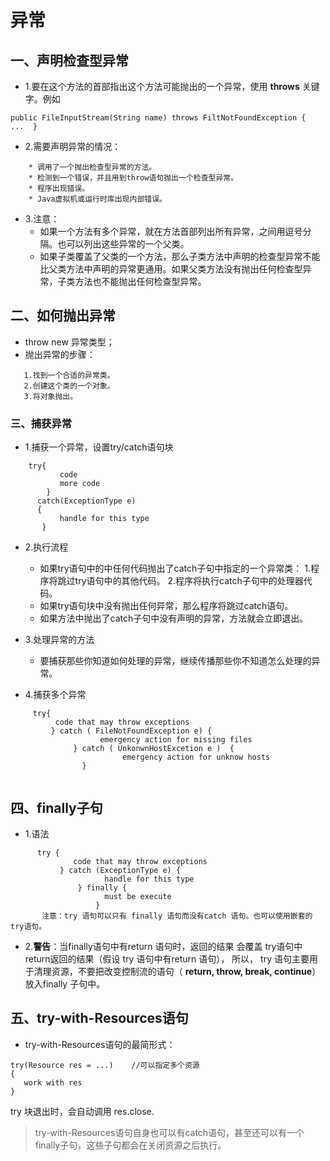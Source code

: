 # 异常

## 一、声明检查型异常
- 1.要在这个方法的首部指出这个方法可能抛出的一个异常，使用 **throws** 关键字。例如
~~~
public FileInputStream(String name) throws FiltNotFoundException {  ...  }
~~~

- 2.需要声明异常的情况：
~~~
    * 调用了一个抛出检查型异常的方法。
    * 检测到一个错误，并且用到throw语句抛出一个检查型异常。
    * 程序出现错误。
    * Java虚拟机或运行时库出现内部错误。
~~~

- 3.注意：
    - 如果一个方法有多个异常，就在方法首部列出所有异常，之间用逗号分隔。也可以列出这些异常的一个父类。
    - 如果子类覆盖了父类的一个方法，那么子类方法中声明的检查型异常不能比父类方法中声明的异常更通用。如果父类方法没有抛出任何检查型异常，子类方法也不能抛出任何检查型异常。
    
## 二、如何抛出异常

- throw new 异常类型；
- 抛出异常的步骤：
~~~
   1.找到一个合适的异常类。
   2.创建这个类的一个对象。
   3.将对象抛出。
~~~

### 三、捕获异常

- 1.捕获一个异常，设置try/catch语句块
~~~
    try{
           code
           more code
        }
      catch(ExceptionType e)
      {
           handle for this type
       }
~~~

- 2.执行流程
     - 如果try语句中的中任何代码抛出了catch子句中指定的一个异常类：
           1.程序将跳过try语句中的其他代码。
           2.程序将执行catch子句中的处理器代码。
     - 如果try语句块中没有抛出任何异常，那么程序将跳过catch语句。
     - 如果方法中抛出了catch子句中没有声明的异常，方法就会立即退出。
- 3.处理异常的方法
     - 要捕获那些你知道如何处理的异常，继续传播那些你不知道怎么处理的异常。
     
- 4.捕获多个异常
~~~
     try{
          code that may throw exceptions
         } catch ( FileNotFoundException e) {
                    emergency action for missing files
              } catch ( UnkonwnHostExcetion e )  {
                         emergency action for unknow hosts
                }
            
~~~

## 四、finally子句

- 1.语法
~~~
      try {
              code that may throw exceptions
           } catch (ExceptionType e) {
                     handle for this type
               } finally {
                     must be execute
                   }
       注意：try 语句可以只有 finally 语句而没有catch 语句。也可以使用嵌套的try语句。
~~~

- 2.**警告**：当finally语句中有return 语句时，返回的结果 会覆盖 try语句中return返回的结果（假设 try 语句中有return 语句），
           所以， try 语句主要用于清理资源，不要把改变控制流的语句（ **return, throw, break, continue**）放入finally 子句中。

## 五、try-with-Resources语句
- try-with-Resources语句的最简形式：
~~~
try(Resource res = ...)    //可以指定多个资源
{
   work with res
}
~~~

try 块退出时，会自动调用 res.close. 
> try-with-Resources语句自身也可以有catch语句，甚至还可以有一个finally子句，这些子句都会在关闭资源之后执行。
